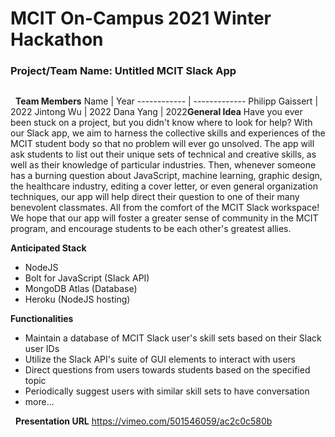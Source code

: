 # MCIT On-Campus 2021 Winter Hackathon  
### Project/Team Name: Untitled MCIT Slack App
##  
​
​
**Team Members**
Name | Year
------------ | -------------
Philipp Gaissert | 2022
Jintong Wu | 2022
Dana Yang | 2022
​
​
**General Idea**
Have you ever been stuck on a project, but you didn't know where to look for help? With our Slack app, we aim to harness the collective skills and experiences of the MCIT student body so that no problem will ever go unsolved. The app will ask students to list out their unique sets of technical and creative skills, as well as their knowledge of particular industries. Then, whenever someone has a burning question about JavaScript, machine learning, graphic design, the healthcare industry, editing a cover letter, or even general organization techniques, our app will help direct their question to one of their many benevolent classmates. All from the comfort of the MCIT Slack workspace! We hope that our app will foster a greater sense of community in the MCIT program, and encourage students to be each other's greatest allies.

**Anticipated Stack**
- NodeJS
- Bolt for JavaScript (Slack API)
- MongoDB Atlas (Database)
- Heroku (NodeJS hosting)


**Functionalities**  
- Maintain a database of MCIT Slack user's skill sets based on their Slack user IDs
- Utilize the Slack API's suite of GUI elements to interact with users
- Direct questions from users towards students based on the specified topic
- Periodically suggest users with similar skill sets to have conversation
- more...


​
​
**Presentation URL**
https://vimeo.com/501546059/ac2c0c580b
